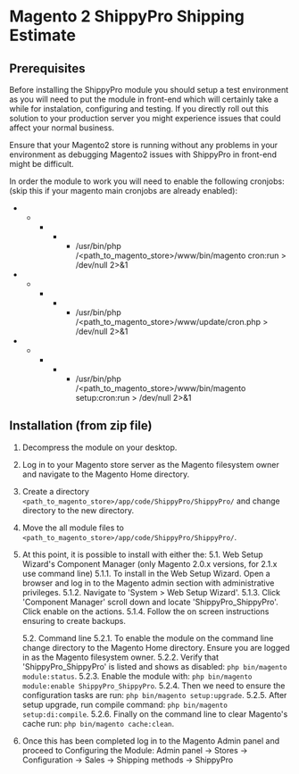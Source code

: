 # Magento 2 ShippyPro Shipping Estimate


## Prerequisites

Before installing the ShippyPro module you should setup a
test environment as you will need to put the module in front-end which will certainly
take a while for instalation, configuring and testing. If you directly roll out this
solution to your production server you might experience issues that could
affect your normal business.

Ensure that your Magento2 store is running without any
problems in your environment as debugging Magento2 issues with ShippyPro in front-end
might be difficult.

In order the module to work you will need to enable the following cronjobs: (skip this if your magento main cronjobs are already enabled):

* * * * * /usr/bin/php /<path_to_magento_store>/www/bin/magento cron:run > /dev/null 2>&1
* * * * * /usr/bin/php /<path_to_magento_store>/www/update/cron.php > /dev/null 2>&1
* * * * * /usr/bin/php /<path_to_magento_store>/www/bin/magento setup:cron:run > /dev/null 2>&1



## Installation (from zip file)

1. Decompress the module on your desktop.
2. Log in to your Magento store server as the Magento filesystem owner and navigate to the Magento Home directory.
3. Create a directory `<path_to_magento_store>/app/code/ShippyPro/ShippyPro/` and change directory to the new directory.
4. Move the all module files to `<path_to_magento_store>/app/code/ShippyPro/ShippyPro/`.
5. At this point, it is possible to install with either the:
   5.1. Web Setup Wizard's Component Manager (only Magento 2.0.x versions, for 2.1.x use command line)
      5.1.1. To install in the Web Setup Wizard. Open a browser and log in to the Magento 
             admin section with administrative privileges.
      5.1.2. Navigate to 'System > Web Setup Wizard'.
      5.1.3. Click 'Component Manager' scroll down and locate 'ShippyPro_ShippyPro'. Click enable on the actions.
      5.1.4. Follow the on screen instructions ensuring to create backups.

   5.2. Command line
      5.2.1. To enable the module on the command line change directory to the Magento
       Home directory. Ensure you are logged in as the Magento filesystem owner.
      5.2.2. Verify that 'ShippyPro_ShippyPro' is listed and shows as disabled: `php bin/magento module:status`.
      5.2.3. Enable the module with: `php bin/magento module:enable ShippyPro_ShippyPro`.
      5.2.4. Then we need to ensure the configuration tasks are run: `php bin/magento setup:upgrade`.
      5.2.5. After setup upgrade, run compile command: `php bin/magento setup:di:compile`.
      5.2.6. Finally on the command line to clear Magento's cache run: `php bin/magento cache:clean`.

6. Once this has been completed log in to the Magento Admin panel and proceed to Configuring the Module: 
    Admin panel -> Stores -> Configuration -> Sales -> Shipping methods -> ShippyPro